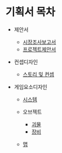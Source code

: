 # 기획서 목차
- 제안서
    - [시장조사보고서](./1_제안서/시장조사보고서.md)</br>
    - [프로젝트제안서](./1_제안서/프로젝트제안서.md)</br>

- 컨셉디자인
    - [스토리 및 컨셉](./2_컨셉디자인/스토리및컨셉.md)</br>

- 게임요소디자인
    - [시스템](./3_게임요소디자인/1_시스템/시스템.md)</br>
    - 오브젝트
        - [괴물](./3_게임요소디자인/2_오브젝트/괴물.md)</br>
        - [장비](./3_게임요소디자인/2_오브젝트/장비.md)</br>

    - [맵](./3_게임요소디자인/3_맵/맵.md)</br>
